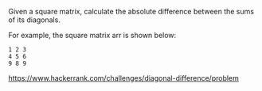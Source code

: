 Given a square matrix, calculate the absolute difference between the sums of its diagonals.

For example, the square matrix arr is shown below:

```
1 2 3
4 5 6
9 8 9
```

https://www.hackerrank.com/challenges/diagonal-difference/problem